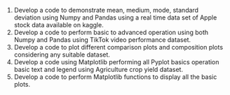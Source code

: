 1. Develop a code to demonstrate mean, medium, mode, standard deviation using Numpy and Pandas using a real time data set of Apple stock data available on kaggle.
2. Develop a code to perform basic to advanced operation using both Numpy and Pandas using TikTok video performance dataset.
3. Develop a code to plot different comparison plots and composition plots considering any suitable dataset.
4. Develop a code using Matplotlib performing all Pyplot basics operation basic text and legend using Agriculture crop yield dataset.
5. Develop a code to perform Matplotlib functions to display all the basic plots.

